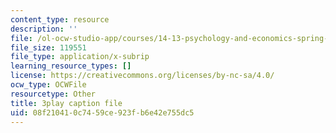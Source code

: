 ```yaml
---
content_type: resource
description: ''
file: /ol-ocw-studio-app/courses/14-13-psychology-and-economics-spring-2020/08f210410c7459ce923fb6e42e755dc5_Lhtf6jFM8Vo.vtt
file_size: 119551
file_type: application/x-subrip
learning_resource_types: []
license: https://creativecommons.org/licenses/by-nc-sa/4.0/
ocw_type: OCWFile
resourcetype: Other
title: 3play caption file
uid: 08f21041-0c74-59ce-923f-b6e42e755dc5
---
```

